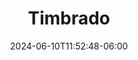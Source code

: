 ---
weight: 410
title: "Timbrado"
description: "Guía de Implementación de API para Timbrado de Comprobantes Digitales por Internet."
icon: "notifications_active"
date: "2024-06-10T11:52:48-06:00"
lastmod: "2024-06-10T11:52:48-06:00"
draft: false
toc: true
---